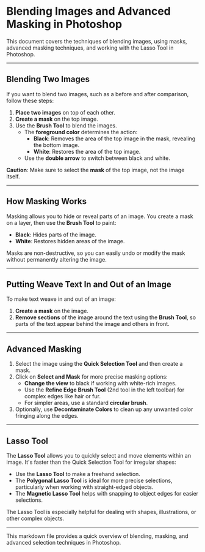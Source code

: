 # Blending Images and Advanced Masking in Photoshop

This document covers the techniques of blending images, using masks, advanced masking techniques, and working with the Lasso Tool in Photoshop.

---

## Blending Two Images

If you want to blend two images, such as a before and after comparison, follow these steps:

1. **Place two images** on top of each other.
2. **Create a mask** on the top image.
3. Use the **Brush Tool** to blend the images.
   - The **foreground color** determines the action:
     - **Black**: Removes the area of the top image in the mask, revealing the bottom image.
     - **White**: Restores the area of the top image.
   - Use the **double arrow** to switch between black and white.

**Caution**: Make sure to select the **mask** of the top image, not the image itself.

---

## How Masking Works

Masking allows you to hide or reveal parts of an image. You create a mask on a layer, then use the **Brush Tool** to paint:
- **Black**: Hides parts of the image.
- **White**: Restores hidden areas of the image.

Masks are non-destructive, so you can easily undo or modify the mask without permanently altering the image.

---

## Putting Weave Text In and Out of an Image

To make text weave in and out of an image:
1. **Create a mask** on the image.
2. **Remove sections** of the image around the text using the **Brush Tool**, so parts of the text appear behind the image and others in front.

---

## Advanced Masking

1. Select the image using the **Quick Selection Tool** and then create a mask.
2. Click on **Select and Mask** for more precise masking options:
   - **Change the view** to black if working with white-rich images.
   - Use the **Refine Edge Brush Tool** (2nd tool in the left toolbar) for complex edges like hair or fur.
   - For simpler areas, use a standard **circular brush**.
3. Optionally, use **Decontaminate Colors** to clean up any unwanted color fringing along the edges.

---

## Lasso Tool

The **Lasso Tool** allows you to quickly select and move elements within an image. It's faster than the Quick Selection Tool for irregular shapes:
- Use the **Lasso Tool** to make a freehand selection.
- The **Polygonal Lasso Tool** is ideal for more precise selections, particularly when working with straight-edged objects.
- The **Magnetic Lasso Tool** helps with snapping to object edges for easier selections.

The Lasso Tool is especially helpful for dealing with shapes, illustrations, or other complex objects.

---

This markdown file provides a quick overview of blending, masking, and advanced selection techniques in Photoshop.
